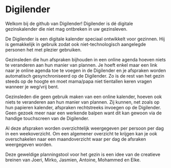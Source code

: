Digilender
==========

Welkom bij de github van Digilender!
Digilender is dé digitale gezinskalender die niet mag ontbreken in uw gezinsleven.

De Digilender is een digitale kalender speciaal ontwikkelt voor gezinnen. Hij is gemakkelijk in gebruik zodat ook niet-technologisch aangelegde personen het met plezier gebruiken.

Gezinsleden die hun afspraken bijhouden in een online agenda hoeven niets te veranderen aan hun manier van plannen.
Je hoeft enkel maar een link naar je online agenda toe te voegen in de Digilender en je afspraken worden automatisch gesynchroniseerd op de Digilender.
Zo is de rest van het gezin steeds op de hoogte en moet mama/papa niet tientallen keren vragen wanneer je weg/vrij bent.

Gezinsleden die geen gebruik maken van een online kalender, hoeven ook niets te veranderen aan hun manier van plannen.
Zij kunnen, net zoals op hun papieren kalender, afspraken rechtstreeks invoegen op de Digilender. Geen gezoek meer naar een werkende balpen want dit kan gewoon via de handige touchscreen van de Digilender.

Al deze afspraken worden overzichtelijk weergegeven per persoon per dag in een weekoverzicht.
Om een algemener overzicht te krijgen kan je ook overschakelen naar een maandoverzicht waar per dag de afsraken weergegeven worden.


Deze geweldige planningstool voor het gezin is een idee van de creatieve breinen van Joeri, Mirko, Jasmien, Antoine, Mohammed en Elke.


